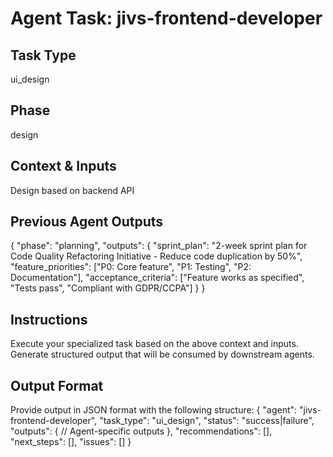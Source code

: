 # Agent Task: jivs-frontend-developer

## Task Type
ui_design

## Phase
design

## Context & Inputs
Design based on backend API

## Previous Agent Outputs
{
  "phase": "planning",
  "outputs": {
    "sprint_plan": "2-week sprint plan for Code Quality Refactoring Initiative - Reduce code duplication by 50%",
    "feature_priorities": ["P0: Core feature", "P1: Testing", "P2: Documentation"],
    "acceptance_criteria": ["Feature works as specified", "Tests pass", "Compliant with GDPR/CCPA"]
  }
}

## Instructions
Execute your specialized task based on the above context and inputs.
Generate structured output that will be consumed by downstream agents.

## Output Format
Provide output in JSON format with the following structure:
{
  "agent": "jivs-frontend-developer",
  "task_type": "ui_design",
  "status": "success|failure",
  "outputs": {
    // Agent-specific outputs
  },
  "recommendations": [],
  "next_steps": [],
  "issues": []
}
